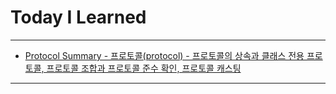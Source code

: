# Today I Learned

---

- [Protocol Summary - 프로토콜(protocol) - 프로토콜의 상속과 클래스 전용 프로토콜, 프로토콜 조합과 프로토콜 준수 확인, 프로토콜 캐스팅](https://vincentgeranium.github.io/ios,/swift/2020/04/22/basicSyntax-1.html)

---
